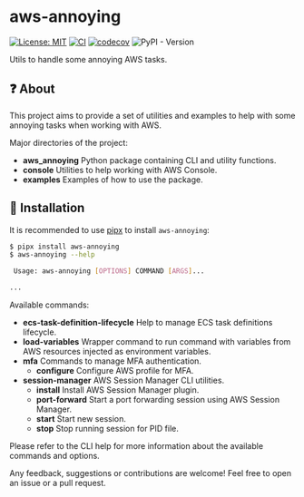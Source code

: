 # aws-annoying

[![License: MIT](https://img.shields.io/badge/License-MIT-yellow.svg)](https://opensource.org/licenses/MIT)
[![CI](https://github.com/lasuillard/aws-annoying/actions/workflows/ci.yaml/badge.svg)](https://github.com/lasuillard/aws-annoying/actions/workflows/ci.yaml)
[![codecov](https://codecov.io/gh/lasuillard/aws-annoying/graph/badge.svg?token=gbcHMVVz2k)](https://codecov.io/gh/lasuillard/aws-annoying)
![PyPI - Version](https://img.shields.io/pypi/v/aws-annoying)

Utils to handle some annoying AWS tasks.

## ❓ About

This project aims to provide a set of utilities and examples to help with some annoying tasks when working with AWS.

Major directories of the project:

- **aws_annoying** Python package containing CLI and utility functions.
- **console** Utilities to help working with AWS Console.
- **examples** Examples of how to use the package.

## 🚀 Installation

It is recommended to use [pipx](https://pipx.pypa.io/stable/) to install `aws-annoying`:

```bash
$ pipx install aws-annoying
$ aws-annoying --help

 Usage: aws-annoying [OPTIONS] COMMAND [ARGS]...

...
```

Available commands:

- **ecs-task-definition-lifecycle** Help to manage ECS task definitions lifecycle.
- **load-variables** Wrapper command to run command with variables from AWS resources injected as environment variables.
- **mfa** Commands to manage MFA authentication.
  - **configure** Configure AWS profile for MFA.
- **session-manager** AWS Session Manager CLI utilities.
  - **install** Install AWS Session Manager plugin.
  - **port-forward** Start a port forwarding session using AWS Session Manager.
  - **start** Start new session.
  - **stop** Stop running session for PID file.

Please refer to the CLI help for more information about the available commands and options.

Any feedback, suggestions or contributions are welcome! Feel free to open an issue or a pull request.
